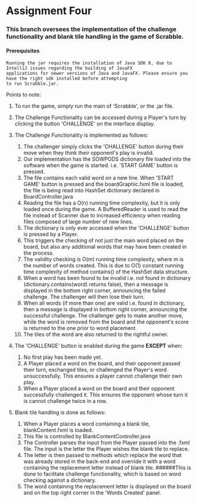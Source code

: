 # Assignment Four
### This branch oversees the implementation of the challenge functionality and blank tile handling in the game of Scrabble.

#### Prerequisites
    Running the jar requires the installation of Java SDK 8, due to IntelliJ issues regarding the building of JavaFX 
    applications for newer versions of Java and JavaFX. Please ensure you have the right sdk installed before attempting
    to run Scrabble.jar.

Points to note: 

1. To run the game, simply run the main of 'Scrabble', or the .jar file.

2. The Challenge Functionality can be accessed during a Player's turn by clicking the button 'CHALLENGE' on the interface
display.

3. The Challenge Functionality is implemented as follows:
    1. The challenger simply clicks the 'CHALLENGE' button during their move when they think their opponent's play is invalid.
    2. Our implementation has the SOWPODS dictionary file loaded into the software when the game is started. i.e. 'START GAME'
    button is pressed.
    3. The file contains each valid word on a new line. When 'START GAME' button is pressed and the boardGraphic.fxml file
    is loaded, the file is being read into HashSet dictionary declared in BoardController.java
    4. Reading the file has a O(n) running time complexity, but it is only loaded once during the game. A BufferedReader
    is used to read the file instead of Scanner due to increased efficiency when reading files composed of large number
    of new lines.
    5. The dictionary is only ever accessed when the 'CHALLENGE' button is pressed by a Player.
    6. This triggers the checking of not just the main word placed on the board, but also any additional words that may have
    been created in the process. 
    7. The validity checking is O(m) running time complexity, where m is the number of words created. This is due to O(1)
    constant running time complexity of method contains() of the HashSet data structure.
    8. When a word has been found to be invalid i.e. not found in dictionary (dictionary.contains(word) returns false),
    then a message is displayed in the bottom right corner, announcing the failed challenge. The challenger will then lose
    their turn.
    9. When all words (if more than one) are valid i.e. found in dictionary, then a message is displayed in bottom right
    corner, announcing the successful challenge. The challenger gets to make another move, while the word is removed from
    the board and the opponent's score is returned to the one prior to word placement. 
    10. The tiles of the word are also returned to the rightful owner.


4. The 'CHALLENGE' button is enabled during the game <b>EXCEPT</b> when: 
    1. No first play has been made yet.
    2. A Player placed a word on the board, and their opponent passed their turn, exchanged tiles, or challenged the
     Player's word unsuccessfully. This ensures a player cannot challenge their own play.
    3. When a Player placed a word on the board and their opponent successfully challenged it. This ensures the opponent
    whose turn it is cannot challenge twice in a row.

5. Blank tile handling is done as follows:
    1. When a Player places a word containing a blank tile, blankContent.fxml is loaded.
    2. This file is controlled by BlankContentController.java
    3. The Controller parses the input from the Player passed into the .fxml file. The input is the letter the Player 
    wishes the blank tile to replace.
    4. The letter is then passed to methods which replace the word that was already stored in the back-end and override 
    it with a word containing the replacement letter instead of blank tile.
        ######This is done to facilitate challenge functionality, which is based on word checking against a dictionary.
    5. The word containing the replacement letter is displayed on the board and on the top right corner in the 'Words Created'
    panel.

 